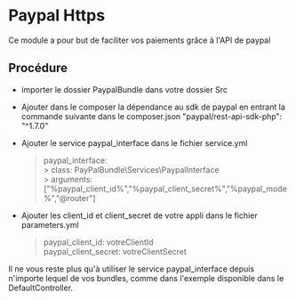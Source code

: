Paypal Https
========================

Ce module a pour but de faciliter vos paiements grâce à l'API de paypal

Procédure
--------------


  * importer le dossier PaypalBundle dans votre dossier Src

  * Ajouter dans le composer la dépendance au sdk de paypal en entrant la commande suivante dans le composer.json
   "paypal/rest-api-sdk-php": "^1.7.0"

  * Ajouter le service paypal_interface dans le fichier service.yml  
      > paypal_interface:   
           > class: PayPalBundle\Services\PaypalInterface  
           > arguments: ["%paypal_client_id%","%paypal_client_secret%","%paypal_mode%","@router"]  

  * Ajouter les client_id et client_secret de votre appli dans le fichier parameters.yml   
     > paypal_client_id: votreClientId  
     > paypal_client_secret: votreClientSecret  

  Il ne vous reste plus qu'à utiliser le service paypal_interface depuis n'importe lequel de vos bundles, comme dans l'exemple disponible dans le DefaultController.